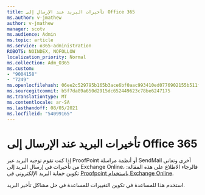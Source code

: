 ```yaml
---
title: تأخيرات البريد عند الإرسال إلى Office 365
ms.author: v-jmathew
author: v-jmathew
manager: scotv
ms.audience: Admin
ms.topic: article
ms.service: o365-administration
ROBOTS: NOINDEX, NOFOLLOW
localization_priority: Normal
ms.collection: Adm_O365
ms.custom:
- "9004158"
- "7249"
ms.openlocfilehash: 06ee2c529795b165b3ace6bf0aac993410ed0776902155b511f920a09d133d84
ms.sourcegitcommit: b5f7da89a650d2915dc652449623c78be6247175
ms.translationtype: MT
ms.contentlocale: ar-SA
ms.lasthandoff: 08/05/2021
ms.locfileid: "54099165"
---
```

# <a name="mail-delays-when-sending-to-office-365"></a>تأخيرات البريد عند الإرسال إلى Office 365

إذا كنت تقوم توجيه البريد عبر ProofPoint أو أنظمة مراسلة SendMail أخرى وتعاني من تأخيرات في إرسال البريد إلى Exchange Online، فالرجاء الاطلاع على هذه المقالة: تكوين حماية البريد الإلكتروني في [Proofpoint باستخدام Exchange Online](https://docs.microsoft.com/exchange/troubleshoot/email-delivery/configure-proofpoint-with-exchange).

استخدم هذا للمساعدة في تكوين التغييرات للمساعدة في حل مشاكل تأخير البريد.
